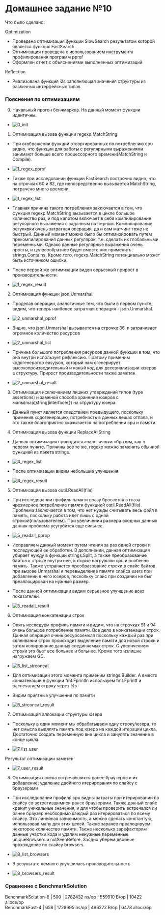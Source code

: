 # Домашнее задание №10

Что было сделано:

Optimization
* Проведена оптимизация функции SlowSearch результатом которой является функция FastSearch
* Оптимизация проведена с использованием инструмента профилирования программ pprof
* Оформлен отчет с объяснениями выполненных оптимизаций

Reflection
* Реализована функция i2s заполняющая значения структуры из различных интерфейсных типов


### Пояснения по оптимизациям
0. Начальный прогон бенчмарков. На данный момент функции идентичны.

  * ![0_init](https://psv4.userapi.com/c235131/u110545842/docs/d33/46279307e9d7/0_init.png?extra=hai-fuKRbjmnVtWu08_b0oRu8Q7XKO_3q3S7K_36wL1CDEk_LPUHzdKsvfS3aHHAR5VThacitrFyZ9x4UHl4WZagHUoJBcwu9nNH4bI66V8lBrt0m1xPo1s-BvV6pgktKWTfpf2BmQx_JARLqhq3Twc)

1. Оптимизация вызова функции regexp.MatchString
  * При отображении функций отсортированных по потреблению cpu видно, что функции для работы с регулярными выражениями занимают больше всего процессорного времени(MatchString и Compile).

  * ![1_regex_pprof](https://psv4.userapi.com/c235131/u110545842/docs/d49/f34003dc6af8/1_regex_pprof.png?extra=0hEFJC8i_eW_6Gqp378k0sAZs3GH_wDyDbdnekhSYx6mG3xzRq8t6QCPvaSIODEQPZ4KhFevkvdmAPjZqr3pSCGTnwcl3NJv5VNZvE0rsTLcyHcrmvZ_0YVQBwObHz5ahtJ-NsrDNJ74E11ifMzO2A0)

  * Также при исследовании функции FastSearch построчно видно, что на строчках 60 и 82, где непосредственно вызывается MatchString, потрачено много времени.    

  * ![1_regex_list](https://psv4.userapi.com/c235131/u110545842/docs/d27/8fd9c5b37266/1_regex_list.png?extra=6e6UxmKdvN8rRQYq3k-mF5w4DesU3EkAVz4FXXEuWrvb5zOQCwmV8HOX1XRwxJbAoHo-M7uq7aOZ_33hVrO1VegNpZmH_8e6JM-YIGHNh3Wya0EAwtXHgJKsBPvHQ9tYJGVV_kw39Kt3IpTRjIcP5_A)

  * Главная причина такого потребления заключается в том, что функция regexp.MatchString вызывается в цикле большое количество раз, и под капотом включает в себя компилирование регулярного выражения с заданным паттерном. Компилирование регулярки очень затратная операция, да и сам матчинг тоже не быстрый. Данный момент можно было бы оптимизировать путем прекомпилирования данных регулярок, т.е. сделать их глобальными переменными. Однако данные регулярные выражения очень просты, и целесообразнее будет вместо них применить strings.Contains. Кроме того, regexp.MatchString потенциально может быть источником ошибки.

  * После первой же оптимизации виден серьезный прирост в производительности.

  * ![1_regex_result](https://psv4.userapi.com/c235131/u110545842/docs/d50/3a0d283d82a6/1_regex_result.png?extra=OL4SKSEZUUSPH_QECjzEP3FUT1sWnOXWSVYFrLAQFVCUtFMY26ji8Z-uuIcL64iTJC6hWZYQxojSuLCaDumjxksWOb5WEYfcYoPYqL4iOKXFzDgYx8TIs3N-x9LgrVmTZyMzjuhF7KgqSeSL1emrLEc)

2. Оптимизация функции json.Unmarshal
  * Проделав операции, аналогичные тем, что были в первом пункте, видим, что теперь наиболее затратная операция - json.Unmarshal.
  
  * ![2_unmarshal_pprof](https://psv4.userapi.com/c235131/u110545842/docs/d38/267091879cca/2_unmarshal_pprof.png?extra=In3swFsME0_odl02MLeqbcTZZSvufgscCX1Qs1brH2XEZjh9K6J5uV4bXQflP34TIk7FuSI6I2HDsYfPgt2f2ne03U3k_8Tw7R-DOZB3Wh6vPRGGwTbRTiAN6RwjKw3u3JBhI6zvn4Pu8l7mQHrLFs4)

  * Видно, что json.Unmarshal вызывается на строчке 36, и затрачивает огромное количество ресурсов

  * ![2_unmarshal_list](https://psv4.userapi.com/c235131/u110545842/docs/d16/9ae09811c3ec/2_unmarshal_list.png?extra=Tki1JmBWQDHjDx_YqfRFKe2tO_RJtxOz__VhlbjRl78tZyG6gdFmaxGb-FFPa9yF_ih7JdHU0eKYEVk6E7sTKw8j0ybAuNP5K7ByvQJPee7QPm45INZiDP4kxsH70F-Iw_fWMpuDESTBXLl6zkhj6lA)

  * Причина большого потребления ресурсов данной функции в том, что она внутри использует рефлексию. Поэтому применим кодогенератор easyjson, который нам сгенерирует высокопроизводительный и явный код для десериализации юзеров в структуру. Прирост производительности также заметен.
  
  * ![2_unmarshal_result](https://psv4.userapi.com/c235131/u110545842/docs/d23/017588e1b2ea/2_unmarshal_result.png?extra=pN-_LheBwQEp1GLF1mqTkHHb8g3fzYAUpp39f84JzMyD5WkKslKClXRnjhAbzi_wUyERj6PYfbUcQGbL9ufXsVWnC5y7NPK4AEFuWPh9FaKJrZiCCEQGMnxzq-VnK2n_GfWJudAf3mlu66eR1vP_QGg)

3. Оптимизация исключением лишних утверждений типов (type assertions) и заменой способа хранения юзеров с мапы(map[string]interface{}) на структуру юзера.
  * Данный пункт является следствием предыдущего, поскольку применив кодогенерацию, потребность в данных вещах отпала, и это также благоприятно сказывается на потреблении cpu и памяти.

4. Оптимизация вызова функции ReplaceAllString
  * Данная оптимизация проводится аналогичным образом, как в первом пункте. Причины все те же, regexp можно заменить обычной функцией из пакета strings.

  * ![4_regex_list](https://psv4.userapi.com/c235131/u110545842/docs/d12/ca43a907d92a/4_regex_list.png?extra=ZAq8_njSkFr4p-N--cyN-HkyBIdWyOFvIoxCZrDxtfnNG79IGBTC6-hGYx0lC1UFZHS3VK9c34vRQyiTMlPtiMyqAkDi4chR5akn8ahNSRu73dhprP1byy2MZ1Hsddh39AaLt1OCz4FBH8TULW91N-k)

  * После оптимизации видим небольшие улучшения

  * ![4_regex_result](https://psv4.userapi.com/c235131/u110545842/docs/d37/66e94731402f/4_regex_result.png?extra=vP_BWArnznyMvuUSQ6C9CKlzLFuseBuSZ_-sz2yjv5TK1-spY15OVWSDwSiIbD7jdIG_c8o_0cHZLrlP5eiOzdioedGIlClDcQOoV6cGv-5UuyM6VmiwwgNT3ddp4zOBDn83AByKPHxjljuD7v5hwYI)

5. Оптимизация вызова outil.ReadAll(file)
  * При исследовании профиля памяти сразу бросается в глаза чрезмерное потребление памяти функцией outil.ReadAll(file). Проблема заключается в том, что нет нужды считывать весь файл в память, поскольку работа идет лишь с одной строкой(пользователем). При увеличении размера входных данных данная проблема усугубится еще сильнее.

  * ![5_readall_pprop](https://psv4.userapi.com/c235131/u110545842/docs/d32/6e4eae835cbd/5_readall_pprop.png?extra=XzMD-6IN08wNA_FhEGXs5RxKyS7x0VpiWBKSfdOqq7JfTe_ulDxFNu4yAw8Rxp4XHKbL7GuIGWxtuvsVc2rxv0Fo9Iw0VlISxtEkZ54fnDo83Ev6olv7plgVDpTbC611MISeaQm1ga-WRFpGHVzE4Jg)
  
  * Исправляем данный момент путем чтения за раз одной строки и последующей ее обработки. В дополнении, данная оптимизация убирает нужду в функции strings.Split, а также преобразование байтов к строке внутри нее, которые нагружали cpu и особенно память. Также устраняется преобразование строки в слайс байтов при вызове Unmarshal и перевыделение памяти слайса users при добавлении в него юзеров, поскольку слайс при создании не был преаллоцирован на нужный размер.
  * После данной оптимизации видим серьезное улучшение всех показателей.

  * ![5_readall_result](https://psv4.userapi.com/c240331/u110545842/docs/d49/446232345a1a/5_readall_result.png?extra=fLkEPCSJZ2YmRKC0CjtM-igqMLFYxTQe7A56CuXdGEo8Rz7oUrUOVxPjd0tkkwwvGe_WpJEJFht20mmMsh-5g84hiK91Xqx-0U8kQY9yPWWDd7uQ3k9X4LjtoRJxGZiqG2AKQOKKKmKqLjjOsT4boYA)

6. Оптимизация конкатенации строк
  * Опять исследуем профиль памяти и видим, что на строчках 91 и 94 очень большое потребление памяти. Все дело в конкатенации строк. Данная операция очень ресурсоемкая поскольку каждый раз при склеивании строк происходит выделение памяти для новой строки и затем копирование данных соединяемых строк. С увеличением строки это бьет все больнее и больнее. Кроме того излишне нагружаем GC.

  * ![6_list_strconcat](https://psv4.userapi.com/c240331/u110545842/docs/d15/47b58dc1a1dd/6_list_strconcat.png?extra=fqCxSxk7L3PQDFhm-9ycTpp-5OXUMYR2VzektH-EEL6MpDKzWtyYuHzZzrJ786AgfyB3yxr0Nz7ktr1IexOhm6NZSPTvcixaAWj0u5M2yMTu-APdLYkkVFfYJkIbkAgrEgYPbeo2d6OG5VNB0JcRyt4)

  * Для оптимизации этого момента применим strings.Builder. А вместо конкатенации в функции fmt.Fprintln используем fmt.Fprintf и распечатаем строку через %s
  * Видим приятные улучшения по памяти
  
  * ![6_strconcat_result](https://psv4.userapi.com/c240331/u110545842/docs/d25/b15ebc4e9efa/6_strconcat_result.png?extra=rbVg8f28Jt6-8zAlmmobNq2avJXVydZRLud10aAHosgjkZ4vntDOfxcBExA0sIiRB4YhErz2V5g6RxTFeJMRHX4X-1iGqLwEmYDD7SFwQlLu3SWhQQrYSxaubHuweVLJEZXTNQggnXPiRG68RNvmOSM)

7. Оптимизация аллокации структуры юзера
  * Поскольку в один момент мы обрабатываем одну строку/юзера, то нет смысла выдялять память под юзера на каждой итерации цикла. Достаточно создать переменную вне цикла и занулять значение в конце цикла.
 
  * ![7_list_user](https://psv4.userapi.com/c240331/u110545842/docs/d15/16aa0f37a0a9/7_list_user.png?extra=_DzcHuwWrBNEkkMiJ8QudvDKsNkCKQ_EiIutXDZnY4iooh4Ks72p3BV8fc4lqS_cEpLfPv1DfUaYu9qKZn9Wl0DsHBChGj_pjYYzhAfGfkGhuGtJZlzA5mSR7YbDd70iCgSPK4idrwmLhg5-F_uwGjQ)
  
  Результат оптимизации заметен

  * ![7_user_result](https://psv4.userapi.com/c240331/u110545842/docs/d2/ae5e45dcc5d1/7_user_result.png?extra=EQdWmnF80ZA7ws4otFKexmMaUBNFiob_j9vBwWc39HbDKgLt-1G0m8kO5rdKhiDSkcdSdId9s-X0EvITmUWFq3U3RDNP-_4F2tGSxDSEzxmZo1bvBEn3nYwFe4fDCnceylawqnhO64O95a3_SWMUK8w)

8. Оптимизация поиска встречавшихся ранее браузеров и их добавление; удаление двойного итерирования по слайсу с браузерами
  * При исследовании профиля cpu видны затраты при итерировании по слайсу со встретившимися ранее браузерами. Также данный слайс хранит уникальные значения, и для чтобы проверить встречался ли ранее браузер необходимо каждый раз итерироваться по всему слайсу. Это линейная зависимость, а можно сделать константую, использовав мапу для этих целей. Также заранее преалоцируем некоторое количество памяти. Также несколько зарефакторим данные участки кода и удалим ненужные переменные uniqueBrowsers и notSeenBefore. Заодно уберем двойное прохождение по слайсу browsers.
  
  * ![8_list_browsers](https://psv4.userapi.com/c240331/u110545842/docs/d21/6f43ed38858b/8_list_browsers.png?extra=1wuaVnsbOZyph1h-rC-41oAwto1eDGdMLaA_vsxmeq6QyZGBR2yjD3TLq6hLAD7nIyf5tv3ag3JlKVQSe95NmbUJw4CsHA9EPj2gSkINArF8NxYAbZPZa5HBRy7K4q_RTPkMOyk6t_3Vdaakj_1anMI)

  * В результате немного улучшилась производительность
  
  * ![8_browsers_result](https://psv4.userapi.com/c240331/u110545842/docs/d26/a02071b6bfe8/8_browsers_result.png?extra=IZXLyTMBSS6WehTSlA2fgw4ABBY6PEqbYFt7sCJf3feTwJAwnHsffxwGzHAfuys6XXAUanYr_g_9CPlUDADHLTVL1R-WeF6UU2dUXy5K_8tGiDMKV-QDtuWbnbdl2l3FlTNZXJ5GMd60S_zHYHtIgE0)

### Сравнение с BenchmarkSolution
BenchmarkSolution-8 | 500 | 2782432 ns/op | 559910 B/op | 10422 allocs/op   
BenchmarkFast-4     | 658 | 1728695 ns/op | 496272 B/op | 6478 allocs/op
